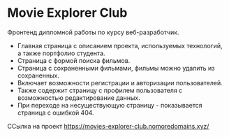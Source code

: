 # Movie Explorer Club
Фронтенд дипломной работы по курсу веб-разработчик.

- Главная страница с описанием проекта, используемых технологий, а также портфолио студента.
- Страница с формой поиска фильмов.
- Страница с сохраненными фильмами, фильмы можно удалить из сохраненных.
- Включает возможности регистрации и авторизации пользователей.
- Также содержит страницу с профилем пользователя с возможностью редактирование данных.
- При переходе на несуществующую страницу - показывается страница с ошибкой 404.

ССылка на проект https://movies-explorer-club.nomoredomains.xyz/
